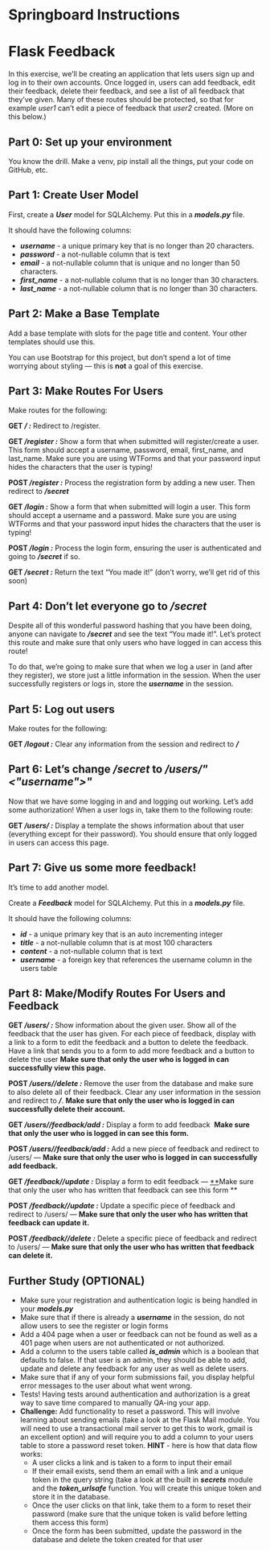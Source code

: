 # Springboard Instructions

# **Flask Feedback**

In this exercise, we’ll be creating an application that lets users sign up and log in to their own accounts. Once logged in, users can add feedback, edit their feedback, delete their feedback, and see a list of all feedback that they’ve given. Many of these routes should be protected, so that for example *user1* can’t edit a piece of feedback that *user2* created. (More on this below.)

## **Part 0: Set up your environment**

You know the drill. Make a venv, pip install all the things, put your code on GitHub, etc.

## **Part 1: Create User Model**

First, create a ***User*** model for SQLAlchemy. Put this in a ***models.py*** file.

It should have the following columns:

- ***username*** - a unique primary key that is no longer than 20 characters.
- ***password*** - a not-nullable column that is text
- ***email*** - a not-nullable column that is unique and no longer than 50 characters.
- ***first_name*** - a not-nullable column that is no longer than 30 characters.
- ***last_name*** - a not-nullable column that is no longer than 30 characters.

## **Part 2: Make a Base Template**

Add a base template with slots for the page title and content. Your other templates should use this.

You can use Bootstrap for this project, but don’t spend a lot of time worrying about styling — this is **not** a goal of this exercise.

## **Part 3: Make Routes For Users**

Make routes for the following:

**GET */ :*** Redirect to /register.

**GET */register :*** Show a form that when submitted will register/create a user. This form should accept a username, password, email, first_name, and last_name. Make sure you are using WTForms and that your password input hides the characters that the user is typing!

**POST */register :*** Process the registration form by adding a new user. Then redirect to ***/secret***

**GET */login :*** Show a form that when submitted will login a user. This form should accept a username and a password. Make sure you are using WTForms and that your password input hides the characters that the user is typing!

**POST */login :*** Process the login form, ensuring the user is authenticated and going to ***/secret*** if so.

**GET */secret :*** Return the text “You made it!” (don’t worry, we’ll get rid of this soon)

## **Part 4: Don’t let everyone go to */secret***

Despite all of this wonderful password hashing that you have been doing, anyone can navigate to ***/secret*** and see the text “You made it!”. Let’s protect this route and make sure that only users who have logged in can access this route!

To do that, we’re going to make sure that when we log a user in (and after they register), we store just a little information in the session. When the user successfully registers or logs in, store the ***username*** in the session.

## **Part 5: Log out users**

Make routes for the following:

**GET */logout :*** Clear any information from the session and redirect to ***/***

## **Part 6: Let’s change */secret* to */users/"&lt;"username"&gt;"***

Now that we have some logging in and and logging out working. Let’s add some authorization! When a user logs in, take them to the following route:

**GET */users/<username> :*** Display a template the shows information about that user (everything except for their password). You should ensure that only logged in users can access this page.

## **Part 7: Give us some more feedback!**

It’s time to add another model.

Create a ***Feedback*** model for SQLAlchemy. Put this in a ***models.py*** file.

It should have the following columns:

- ***id*** - a unique primary key that is an auto incrementing integer
- ***title*** - a not-nullable column that is at most 100 characters
- ***content*** - a not-nullable column that is text
- ***username*** - a foreign key that references the username column in the users table

## **Part 8: Make/Modify Routes For Users and Feedback**

**GET */users/<username> :*** Show information about the given user. Show all of the feedback that the user has given. For each piece of feedback, display with a link to a form to edit the feedback and a button to delete the feedback. Have a link that sends you to a form to add more feedback and a button to delete the user **Make sure that only the user who is logged in can successfully view this page.**

**POST */users/<username>/delete :*** Remove the user from the database and make sure to also delete all of their feedback. Clear any user information in the session and redirect to ***/***. **Make sure that only the user who is logged in can successfully delete their account.**

**GET */users/<username>/feedback/add :*** Display a form to add feedback  **Make sure that only the user who is logged in can see this form.**

**POST */users/<username>/feedback/add :*** Add a new piece of feedback and redirect to /users/<username> — **Make sure that only the user who is logged in can successfully add feedback.**

**GET */feedback/<feedback-id>/update :*** Display a form to edit feedback — [**](https://curric.springboard.com/software-engineering-career-track/default/exercises/flask-feedback/index.html#id1)Make sure that only the user who has written that feedback can see this form **

**POST */feedback/<feedback-id>/update :*** Update a specific piece of feedback and redirect to /users/<username> — **Make sure that only the user who has written that feedback can update it.**

**POST */feedback/<feedback-id>/delete :*** Delete a specific piece of feedback and redirect to /users/<username> — **Make sure that only the user who has written that feedback can delete it.**

## **Further Study** (OPTIONAL)

- Make sure your registration and authentication logic is being handled in your ***models.py***
- Make sure that if there is already a ***username*** in the session, do not allow users to see the register or login forms
- Add a 404 page when a user or feedback can not be found as well as a 401 page when users are not authenticated or not authorized.
- Add a column to the users table called ***is_admin*** which is a boolean that defaults to false. If that user is an admin, they should be able to add, update and delete any feedback for any user as well as delete users.
- Make sure that if any of your form submissions fail, you display helpful error messages to the user about what went wrong.
- Tests! Having tests around authentication and authorization is a great way to save time compared to manually QA-ing your app.
- **Challenge:** Add functionality to reset a password. This will involve learning about sending emails (take a look at the Flask Mail module. You will need to use a transactional mail server to get this to work, gmail is an excellent option) and will require you to add a column to your users table to store a password reset token. **HINT** - here is how that data flow works:
    - A user clicks a link and is taken to a form to input their email
    - If their email exists, send them an email with a link and a unique token in the query string (take a look at the built in ***secrets*** module and the ***token_urlsafe*** function. You will create this unique token and store it in the database.
    - Once the user clicks on that link, take them to a form to reset their password (make sure that the unique token is valid before letting them access this form)
    - Once the form has been submitted, update the password in the database and delete the token created for that user